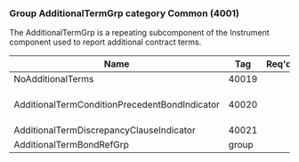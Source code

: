 ### Group AdditionalTermGrp category Common (4001)

The AdditionalTermGrp is a repeating subcomponent of the Instrument component used to report additional contract terms.

| Name                                          | Tag   | Req'd | Documentation                             |
|-----------------------------------------------|-------|----------|-------------------------------------------|
| NoAdditionalTerms                             | 40019 |       |                                           |
| AdditionalTermConditionPrecedentBondIndicator | 40020 |       | Required if NoAdditionalTerms(40019) > 0. |
| AdditionalTermDiscrepancyClauseIndicator      | 40021 |       |                                           |
| AdditionalTermBondRefGrp                      | group |       |                                           |

